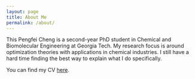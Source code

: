 ```yaml
---
layout: page
title: About Me
permalink: /about/
---
```


This Pengfei Cheng is a second-year PhD student in Chemical and Biomolecular 
Engineering at Georgia Tech.
My research focus is around optimization theories with applications in chemical
industries.
I still have a hard time finding the best way to explain what I do specifically.

You can find my CV [here](/assets/CV.pdf).

